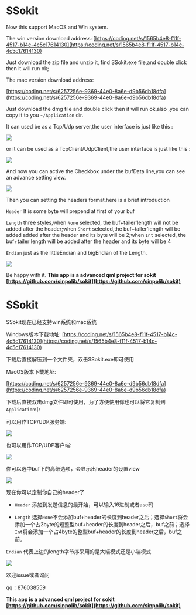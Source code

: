 # SSokit

Now this support MacOS and Win system.

The win version download address:
[https://coding.net/s/1565b4e8-f11f-4517-b14c-4c5c17614130](https://coding.net/s/1565b4e8-f11f-4517-b14c-4c5c17614130)

Just download the zip file and unzip it, find SSokit.exe file,and double click then it will run ok;

The mac version download address:

[https://coding.net/s/6257256e-9369-44e0-8a6e-d9b56db18dfa](https://coding.net/s/6257256e-9369-44e0-8a6e-d9b56db18dfa)

Just download the dmg file and double click then it will run ok,also ,you can copy it to you `~/Application` dir.

It can used be as a Tcp/Udp server,the user interface is just like this :

![](https://github.com/rangaofei/SSokit-qmake/blob/master/img/1_en.png)

or it can be used as a TcpClient/UdpClient,the user interface is just like this :

![](https://github.com/rangaofei/SSokit-qmake/blob/master/img/2_en.png)

And now you can active the Checkbox under the bufData line,you can see an advance setting view.

![](https://github.com/rangaofei/SSokit-qmake/blob/master/img/3_en.png)

Then you can setting the headers format,here is a brief introduction

`Header` It is some byte will prepend at first of your buf

`Length` three styles,when `None` selected, the buf+tailer'length will not be added after the header;when `Short` selected,the buf+tailer'length will be added added after the header and its byte will be 2;when `Int` selected, the buf+tailer'length will be added after the header and its byte will be 4

`Endian` just as the littleEndian and bigEndian of the Length.

![](https://github.com/rangaofei/SSokit-qmake/blob/master/img/4_en.png)

Be happy with it.
**This app is a advanced qml project for sokit
[https://github.com/sinpolib/sokit](https://github.com/sinpolib/sokit)**

# SSokit

SSokit现在已经支持win系统和mac系统

Windows版本下载地址:
[https://coding.net/s/1565b4e8-f11f-4517-b14c-4c5c17614130](https://coding.net/s/1565b4e8-f11f-4517-b14c-4c5c17614130)

下载后直接解压到一个文件夹，双击SSokit.exe即可使用

MacOS版本下载地址:

[https://coding.net/s/6257256e-9369-44e0-8a6e-d9b56db18dfa](https://coding.net/s/6257256e-9369-44e0-8a6e-d9b56db18dfa)

下载后直接双击dmg文件即可使用，为了方便使用你也可以将它复制到`Application`中

可以用作TCP/UDP服务端:

![](https://github.com/rangaofei/SSokit-qmake/blob/master/img/1_en.png)

也可以用作TCP/UDP客户端:

![](https://github.com/rangaofei/SSokit-qmake/blob/master/img/2_en.png)

你可以选中buf下的高级选项，会显示出header的设置view

![](https://github.com/rangaofei/SSokit-qmake/blob/master/img/3_en.png)

现在你可以定制你自己的header了

- `Header` 添加到发送信息的最开始，可以输入16进制或者asc码

- `Length` 选择`None`不会添加buf+header的长度到header之后；选择`Short`将会添加一个占2byte的短整型buf+header的长度到header之后，buf之前；选择`Int`将会添加一个占4byte的整型buf+header的长度到header之后，buf之前。

`Endian` 代表上边的length字节序采用的是大端模式还是小端模式

![](https://github.com/rangaofei/SSokit-qmake/blob/master/img/4_en.png)

欢迎issue或者询问

qq：876038559

**This app is a advanced qml project for sokit
[https://github.com/sinpolib/sokit](https://github.com/sinpolib/sokit)**

